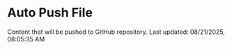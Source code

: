 # Auto Push File

Content that will be pushed to GitHub repository.
Last updated: 08/21/2025, 08:05:35 AM